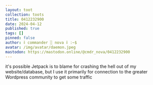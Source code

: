 ```yaml
---
layout: toot
collection: toots
title: 0412232900
date: 2024-04-12
published: true
tags: []
pinned: false
author: ⸸ commander ░ nova ⸸ :~$
avatar: /img/avatar/daemon.jpeg
mastodon: https://mastodon.online/@cmdr_nova/0412232900
---
```


it's possible Jetpack is to blame for crashing the hell out of my website/database, but I use it primarily for connection to the greater Wordpress community to get some traffic
